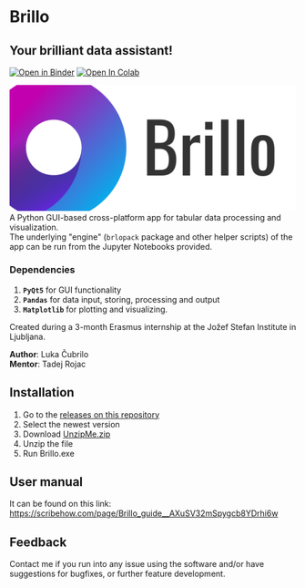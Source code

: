 # Brillo
## Your brilliant data assistant!
[![Open in Binder](https://mybinder.org/badge_logo.svg)](https://mybinder.org/v2/gh/lcubrilo/Brillo/reformed?filepath=ProbostatShowcaseNotebook.ipynb)
[![Open In Colab](https://colab.research.google.com/assets/colab-badge.svg)](https://colab.research.google.com/github/lcubrilo/Brillo/blob/reformed/ProbostatShowcaseNotebook.ipynb)

![Cover art](https://github.com/lcubrilo/Brillo/blob/reformed/cover%20art.png)  
A Python GUI-based cross-platform app for tabular data processing and visualization.  
The underlying "engine" (`brlopack` package and other helper scripts) of the app can be run from the Jupyter Notebooks provided.  

### Dependencies
1. **`PyQt5`** for GUI functionality
2. **`Pandas`** for data input, storing, processing and output
3. **`Matplotlib`** for plotting and visualizing.  

Created during a 3-month Erasmus internship at the Jožef Stefan Institute in Ljubljana.  

**Author**: Luka Čubrilo  
**Mentor**: Tadej Rojac

## Installation
1. Go to the [releases on this repository](https://github.com/lcubrilo/Brillo/releases)
2. Select the newest version
3. Download [UnzipMe.zip](https://github.com/lcubrilo/Brillo/releases/download/v0.98/UnzipMe.zip)
4. Unzip the file
5. Run Brillo.exe

## User manual
It can be found on this link: https://scribehow.com/page/Brillo_guide__AXuSV32mSpygcb8YDrhi6w

## Feedback
Contact me if you run into any issue using the software and/or have suggestions for bugfixes, or further feature development.
